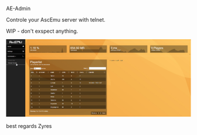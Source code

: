 AE-Admin

Controle your AscEmu server with telnet.

WIP - don't exspect anything.

![logo](Mu4jdCl.png)

best regards
Zyres
